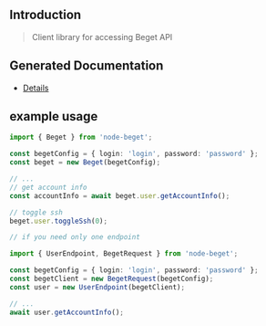 ## Introduction

> Client library for accessing Beget API

## Generated Documentation

-   [Details](./docs/globals.md)

## example usage

```ts
import { Beget } from 'node-beget';

const begetConfig = { login: 'login', password: 'password' };
const beget = new Beget(begetConfig);

// ...
// get account info
const accountInfo = await beget.user.getAccountInfo();

// toggle ssh
beget.user.toggleSsh(0);
```

```ts
// if you need only one endpoint

import { UserEndpoint, BegetRequest } from 'node-beget';

const begetConfig = { login: 'login', password: 'password' };
const begetClient = new BegetRequest(begetConfig);
const user = new UserEndpoint(begetClient);

// ...
await user.getAccountInfo();
```
